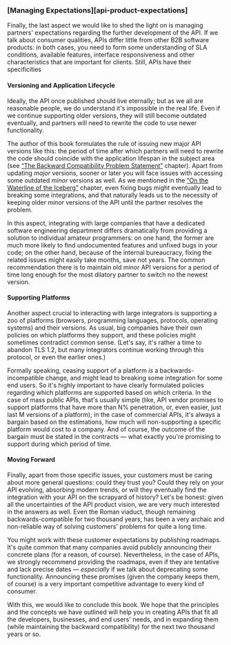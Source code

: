 ### [Managing Expectations][api-product-expectations]

Finally, the last aspect we would like to shed the light on is managing partners' expectations regarding the further development of the API. If we talk about consumer qualities, APIs differ little from other B2B software products: in both cases, you need to form some understanding of SLA conditions, available features, interface responsiveness and other characteristics that are important for clients. Still, APIs have their specificities

#### Versioning and Application Lifecycle

Ideally, the API once published should live eternally; but as we all are reasonable people, we do understand it's impossible in the real life. Even if we continue supporting older versions, they will still become outdated eventually, and partners will need to rewrite the code to use newer functionality.

The author of this book formulates the rule of issuing new major API versions like this: the period of time after which partners will need to rewrite the code should coincide with the application lifespan in the subject area (see [“The Backward Compatibility Problem Statement”](#back-compat-statement) chapter). Apart from updating *major* versions, sooner or later you will face issues with accessing some outdated *minor* versions as well. As we mentioned in the [“On the Waterline of the Iceberg”](#back-compat-iceberg-waterline) chapter, even fixing bugs might eventually lead to breaking some integrations, and that naturally leads us to the necessity of keeping older *minor* versions of the API until the partner resolves the problem.

In this aspect, integrating with large companies that have a dedicated software engineering department differs dramatically from providing a solution to individual amateur programmers: on one hand, the former are much more likely to find undocumented features and unfixed bugs in your code; on the other hand, because of the internal bureaucracy, fixing the related issues might easily take months, save not years. The common recommendation there is to maintain old minor API versions for a period of time long enough for the most dilatory partner to switch no the newest version.

#### Supporting Platforms

Another aspect crucial to interacting with large integrators is supporting a zoo of platforms (browsers, programming languages, protocols, operating systems) and their versions. As usual, big companies have their own policies on which platforms they support, and these policies might sometimes contradict common sense. (Let's say, it's rather a time to abandon TLS 1.2, but many integrators continue working through this protocol, or even the earlier ones.)

Formally speaking, ceasing support of a platform *is* a backwards-incompatible change, and might lead to breaking some integration for some end users. So it's highly important to have clearly formulated policies regarding which platforms are supported based on which criteria. In the case of mass public APIs, that's usually simple (like, API vendor promises to support platforms that have more than N% penetration, or, even easier, just last M versions of a platform); in the case of commercial APIs, it's always a bargain based on the estimations, how much will non-supporting a specific platform would cost to a company. And of course, the outcome of the bargain must be stated in the contracts — what exactly you're promising to support during which period of time.

#### Moving Forward

Finally, apart from those specific issues, your customers must be caring about more general questions: could they trust you? Could they rely on your API evolving, absorbing modern trends, or will they eventually find the integration with your API on the scrapyard of history? Let's be honest: given all the uncertainties of the API product vision, we are very much interested in the answers as well. Even the Roman viaduct, though remaining backwards-compatible for two thousand years, has been a very archaic and non-reliable way of solving customers' problems for quite a long time.

You might work with these customer expectations by publishing roadmaps. It's quite common that many companies avoid publicly announcing their concrete plans (for a reason, of course). Nevertheless, in the case of APIs, we strongly recommend providing the roadmaps, even if they are tentative and lack precise dates — *especially* if we talk about deprecating some functionality. Announcing these promises (given the company keeps them, of course) is a very important competitive advantage to every kind of consumer.

With this, we would like to conclude this book. We hope that the principles and the concepts we have outlined will help you in creating APIs that fit all the developers, businesses, and end users' needs, and in expanding them (while maintaining the backward compatibility) for the next two thousand years or so.